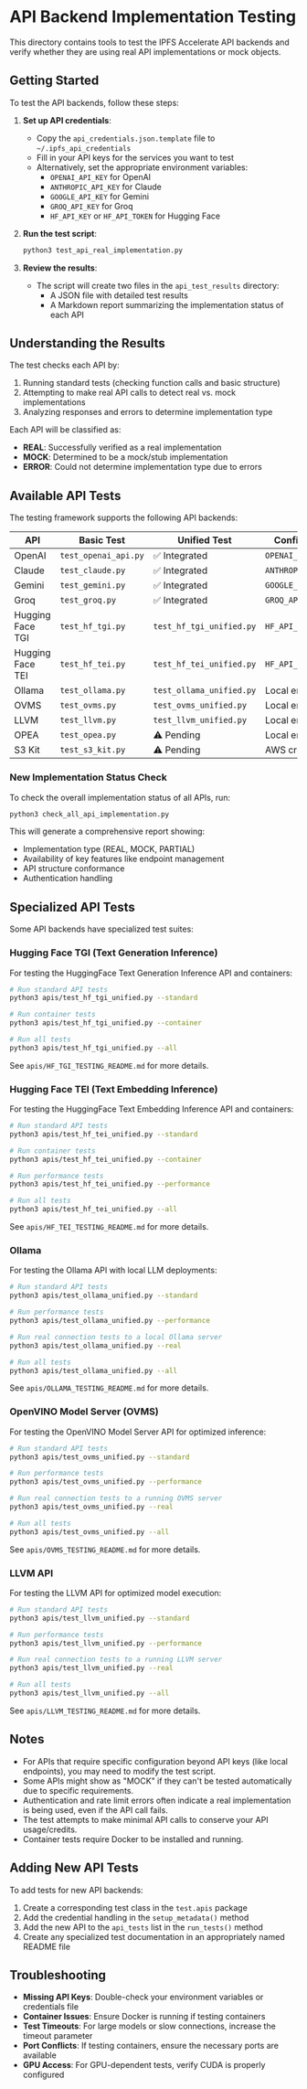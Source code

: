 # API Backend Implementation Testing

This directory contains tools to test the IPFS Accelerate API backends and verify whether they are using real API implementations or mock objects.

## Getting Started

To test the API backends, follow these steps:

1. **Set up API credentials**:
   - Copy the `api_credentials.json.template` file to `~/.ipfs_api_credentials`
   - Fill in your API keys for the services you want to test
   - Alternatively, set the appropriate environment variables:
     - `OPENAI_API_KEY` for OpenAI
     - `ANTHROPIC_API_KEY` for Claude
     - `GOOGLE_API_KEY` for Gemini
     - `GROQ_API_KEY` for Groq
     - `HF_API_KEY` or `HF_API_TOKEN` for Hugging Face

2. **Run the test script**:
   ```bash
   python3 test_api_real_implementation.py
   ```

3. **Review the results**:
   - The script will create two files in the `api_test_results` directory:
     - A JSON file with detailed test results
     - A Markdown report summarizing the implementation status of each API

## Understanding the Results

The test checks each API by:
1. Running standard tests (checking function calls and basic structure)
2. Attempting to make real API calls to detect real vs. mock implementations
3. Analyzing responses and errors to determine implementation type

Each API will be classified as:
- **REAL**: Successfully verified as a real implementation
- **MOCK**: Determined to be a mock/stub implementation
- **ERROR**: Could not determine implementation type due to errors

## Available API Tests

The testing framework supports the following API backends:

| API | Basic Test | Unified Test | Configuration |
|-----|-------------|--------------|---------------|
| OpenAI | `test_openai_api.py` | ✅ Integrated | `OPENAI_API_KEY` |
| Claude | `test_claude.py` | ✅ Integrated | `ANTHROPIC_API_KEY` |
| Gemini | `test_gemini.py` | ✅ Integrated | `GOOGLE_API_KEY` |
| Groq | `test_groq.py` | ✅ Integrated | `GROQ_API_KEY` |
| Hugging Face TGI | `test_hf_tgi.py` | `test_hf_tgi_unified.py` | `HF_API_KEY` |
| Hugging Face TEI | `test_hf_tei.py` | `test_hf_tei_unified.py` | `HF_API_KEY` |
| Ollama | `test_ollama.py` | `test_ollama_unified.py` | Local endpoint |
| OVMS | `test_ovms.py` | `test_ovms_unified.py` | Local endpoint |
| LLVM | `test_llvm.py` | `test_llvm_unified.py` | Local endpoint |
| OPEA | `test_opea.py` | ⚠️ Pending | Local endpoint |
| S3 Kit | `test_s3_kit.py` | ⚠️ Pending | AWS credentials |

### New Implementation Status Check

To check the overall implementation status of all APIs, run:

```bash
python3 check_all_api_implementation.py
```

This will generate a comprehensive report showing:
- Implementation type (REAL, MOCK, PARTIAL)
- Availability of key features like endpoint management
- API structure conformance 
- Authentication handling

## Specialized API Tests

Some API backends have specialized test suites:

### Hugging Face TGI (Text Generation Inference)

For testing the HuggingFace Text Generation Inference API and containers:

```bash
# Run standard API tests
python3 apis/test_hf_tgi_unified.py --standard

# Run container tests
python3 apis/test_hf_tgi_unified.py --container

# Run all tests
python3 apis/test_hf_tgi_unified.py --all
```

See `apis/HF_TGI_TESTING_README.md` for more details.

### Hugging Face TEI (Text Embedding Inference)

For testing the HuggingFace Text Embedding Inference API and containers:

```bash
# Run standard API tests
python3 apis/test_hf_tei_unified.py --standard

# Run container tests
python3 apis/test_hf_tei_unified.py --container

# Run performance tests
python3 apis/test_hf_tei_unified.py --performance

# Run all tests
python3 apis/test_hf_tei_unified.py --all
```

See `apis/HF_TEI_TESTING_README.md` for more details.

### Ollama

For testing the Ollama API with local LLM deployments:

```bash
# Run standard API tests
python3 apis/test_ollama_unified.py --standard

# Run performance tests
python3 apis/test_ollama_unified.py --performance

# Run real connection tests to a local Ollama server
python3 apis/test_ollama_unified.py --real

# Run all tests
python3 apis/test_ollama_unified.py --all
```

See `apis/OLLAMA_TESTING_README.md` for more details.

### OpenVINO Model Server (OVMS)

For testing the OpenVINO Model Server API for optimized inference:

```bash
# Run standard API tests
python3 apis/test_ovms_unified.py --standard

# Run performance tests
python3 apis/test_ovms_unified.py --performance

# Run real connection tests to a running OVMS server
python3 apis/test_ovms_unified.py --real

# Run all tests
python3 apis/test_ovms_unified.py --all
```

See `apis/OVMS_TESTING_README.md` for more details.

### LLVM API

For testing the LLVM API for optimized model execution:

```bash
# Run standard API tests
python3 apis/test_llvm_unified.py --standard

# Run performance tests
python3 apis/test_llvm_unified.py --performance

# Run real connection tests to a running LLVM server
python3 apis/test_llvm_unified.py --real

# Run all tests
python3 apis/test_llvm_unified.py --all
```

See `apis/LLVM_TESTING_README.md` for more details.

## Notes

- For APIs that require specific configuration beyond API keys (like local endpoints), you may need to modify the test script.
- Some APIs might show as "MOCK" if they can't be tested automatically due to specific requirements.
- Authentication and rate limit errors often indicate a real implementation is being used, even if the API call fails.
- The test attempts to make minimal API calls to conserve your API usage/credits.
- Container tests require Docker to be installed and running.

## Adding New API Tests

To add tests for new API backends:
1. Create a corresponding test class in the `test.apis` package
2. Add the credential handling in the `setup_metadata()` method
3. Add the new API to the `api_tests` list in the `run_tests()` method
4. Create any specialized test documentation in an appropriately named README file

## Troubleshooting

- **Missing API Keys**: Double-check your environment variables or credentials file
- **Container Issues**: Ensure Docker is running if testing containers
- **Test Timeouts**: For large models or slow connections, increase the timeout parameter
- **Port Conflicts**: If testing containers, ensure the necessary ports are available
- **GPU Access**: For GPU-dependent tests, verify CUDA is properly configured